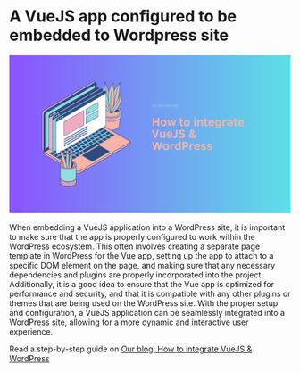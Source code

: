 # A VueJS app configured to be embedded to Wordpress site

![Thubnail](./thumbnail.png)

When embedding a VueJS application into a WordPress site, it is important to make sure that the app is properly configured to work within the WordPress ecosystem. This often involves creating a separate page template in WordPress for the Vue app, setting up the app to attach to a specific DOM element on the page, and making sure that any necessary dependencies and plugins are properly incorporated into the project. Additionally, it is a good idea to ensure that the Vue app is optimized for performance and security, and that it is compatible with any other plugins or themes that are being used on the WordPress site. With the proper setup and configuration, a VueJS application can be seamlessly integrated into a WordPress site, allowing for a more dynamic and interactive user experience.

Read a step-by-step guide on [Our blog: How to integrate VueJS & WordPress
]( https://delightincode.com/how-to-integrate-vuejs-wordpress)
